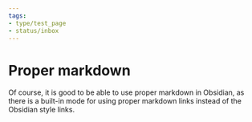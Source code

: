 ```yaml
---
tags:
- type/test_page
- status/inbox
---
```


# Proper markdown
Of course, it is good to be able to use proper markdown in Obsidian, as there is a built-in mode for using proper markdown links instead of the Obsidian style links.
